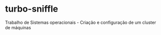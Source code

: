 # turbo-sniffle
Trabalho de Sistemas operacionais - Criação e configuração de um cluster de máquinas
